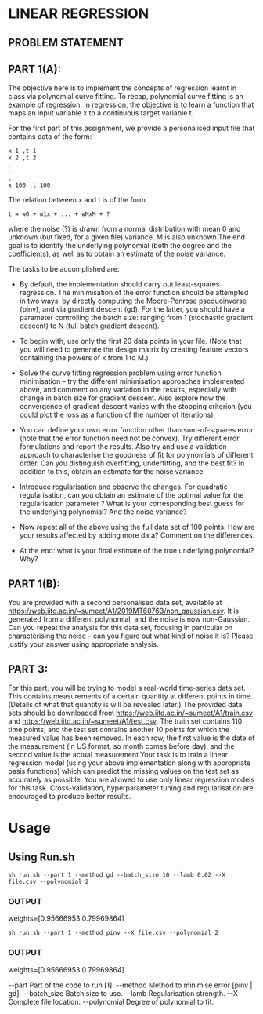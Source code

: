 # LINEAR REGRESSION
## PROBLEM STATEMENT

## PART 1(A):
The objective here is to implement the concepts of regression learnt in class via polynomial curve fitting. To recap, polynomial curve fitting is an example of regression. In regression, the objective is to learn a function that maps an input variable x to a continuous target variable t.

For the first part of this assignment, we provide a personalised input file that contains data of the form:

````
x 1 ,t 1
x 2 ,t 2
.
.
.
x 100 ,t 100

````

The relation between x and t is of the form

````
t = w0 + w1x + ... + wMxM + ? 
````

where the noise (?) is drawn from a normal distribution with mean 0 and unknown (but fixed, for a given file) variance. M is also unknown.The end goal is to identify the underlying polynomial (both the degree and the coefficients), as well as to obtain an estimate of the noise variance.

The tasks to be accomplished are:

* By default, the implementation should carry out least-squares regression. The minimisation of the error function should be attempted in two ways: by directly computing the Moore-Penrose pseduoinverse (pinv), and via gradient descent (gd). For the latter, you should have a parameter controlling the batch size: ranging from 1 (stochastic gradient descent) to N (full batch gradient descent).

* To begin with, use only the first 20 data points in your file. (Note that you will need to generate the design matrix by creating feature vectors containing the powers of x from 1 to M.)

* Solve the curve fitting regression problem using error function minimisation – try the different minimisation approaches implemented above, and comment on any variation in the results, especially with change in batch size for gradient descent. Also explore how the convergence of gradient descent varies with the stopping criterion (you could plot the loss as a function of the number of iterations).

* You can define your own error function other than sum-of-squares error (note that the error function need not be convex). Try different error formulations and report the results. Also try and use a validation approach to characterise the goodness of fit for polynomials of different order. Can you distinguish overfitting, underfitting, and the best fit? In addition to this, obtain an estimate for the noise variance.

* Introduce regularisation and observe the changes. For quadratic regularisation, can you obtain an estimate of the optimal value for the regularisation parameter ? What is your corresponding best guess for the underlying polynomial? And the noise variance?

* Now repeat all of the above using the full data set of 100 points. How are your results affected by adding more data? Comment on the differences.

* At the end: what is your final estimate of the true underlying polynomial? Why?

## PART 1(B):
You are provided with a second personalised data set, available at https://web.iitd.ac.in/~sumeet/A1/2019MT60763/non_gaussian.csv. It is generated from a different polynomial, and the noise is now non-Gaussian. Can you repeat the analysis for this data set, focusing in particular on characterising the noise – can you figure out what kind of noise it is? Please justify your answer using appropriate analysis.

## PART 3:
For this part, you will be trying to model a real-world time-series data set. This contains measurements of a certain quantity at different points in time. (Details of what that quantity is will be revealed later.) The provided data sets should be downloaded from https://web.iitd.ac.in/~sumeet/A1/train.csv and https://web.iitd.ac.in/~sumeet/A1/test.csv. The train set contains 110 time points; and the test set contains another 10 points for which the measured value has been removed. In each row, the first value is the
date of the measurement (in US format, so month comes before day), and the second value is the actual measurement.Your task is to train a linear regression model (using your above implementation along with appropriate basis functions) which can predict the missing values on the test set as accurately as possible. You are allowed to use only linear regression models for this task. Cross-validation, hyperparameter tuning and regularisation are encouraged to produce better results.
  
# Usage

## Using Run.sh

`sh run.sh --part 1 --method gd --batch_size 10 --lamb 0.02 --X file.csv --polynomial 2`
### OUTPUT
weights=[0.95666953 0.79969864]

`sh run.sh --part 1 --method pinv --X file.csv --polynomial 2`
### OUTPUT
weights=[0.95666953 0.79969864]

--part        Part of the code to run [1].
--method      Method to minimise error [pinv | gd].
--batch_size  Batch size to use.
--lamb        Regularisation strength.
--X           Complete file location.
--polynomial  Degree of polynomial to fit.
